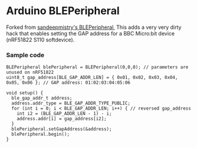 # Arduino BLEPeripheral 

Forked from [sandeepmistry's BLEPeripheral](https://github.com/sandeepmistry/arduino-BLEPeripheral), This adds a very very dirty hack that enables setting the GAP address for a BBC Micro:bit device (nRF51822 S110 softdevice).

### Sample code
```
BLEPeripheral blePeripheral = BLEPeripheral(0,0,0); // parameters are unused on nRF51822
uint8_t gap_address[BLE_GAP_ADDR_LEN] = { 0x01, 0x02, 0x03, 0x04, 0x05, 0x06 }; // GAP address: 01:02:03:04:05:06

void setup() {
  ble_gap_addr_t address;
  address.addr_type = BLE_GAP_ADDR_TYPE_PUBLIC;
  for (int i = 0; i < BLE_GAP_ADDR_LEN; i++) { // reversed gap_address
    int i2 = (BLE_GAP_ADDR_LEN - 1) - i;
    address.addr[i] = gap_address[i2];
  }
  blePeripheral.setGapAddress(&address);
  blePeripheral.begin();
}
```
